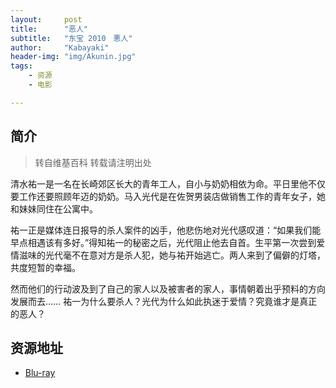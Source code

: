 ```yaml
---
layout:     post
title:      "恶人"
subtitle:   "东宝 2010　悪人"
author:     "Kabayaki"
header-img: "img/Akunin.jpg"
tags:
    - 资源
    - 电影

---
```


## 简介
>转自维基百科 转载请注明出处

清水祐一是一名在长崎郊区长大的青年工人，自小与奶奶相依为命。平日里他不仅要工作还要照顾年迈的奶奶。马入光代是在佐贺男装店做销售工作的青年女子，她和妹妹同住在公寓中。

祐一正是媒体连日报导的杀人案件的凶手，他悲伤地对光代感叹道：“如果我们能早点相遇该有多好。”得知祐一的秘密之后，光代阻止他去自首。生平第一次尝到爱情滋味的光代毫不在意对方是杀人犯，她与祐开始逃亡。两人来到了偏僻的灯塔，共度短暂的幸福。

然而他们的行动波及到了自己的家人以及被害者的家人，事情朝着出乎预料的方向发展而去…… 祐一为什么要杀人？光代为什么如此执迷于爱情？究竟谁才是真正的恶人？

## 资源地址

* [Blu-ray](http://p.xiepp.com/btshow/153810)